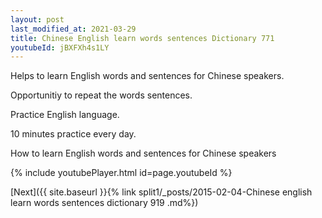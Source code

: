 ```yaml
---
layout: post
last_modified_at: 2021-03-29
title: Chinese English learn words sentences Dictionary 771 
youtubeId: jBXFXh4s1LY
---
```

 
 
Helps to learn English words and sentences for Chinese speakers.

Opportunitiy to repeat the words sentences. 

Practice English language. 
 
10 minutes practice every day. 
 
How to learn English words and sentences for Chinese speakers 
 
{% include youtubePlayer.html id=page.youtubeId %}
 
 
[Next]({{ site.baseurl }}{% link  split1/_posts/2015-02-04-Chinese english learn words sentences dictionary 919 .md%})
 
